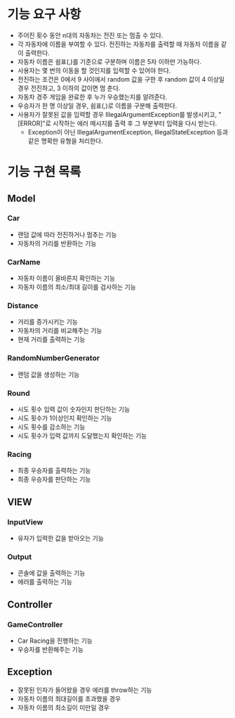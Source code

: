 # 기능 요구 사항
- 주어진 횟수 동안 n대의 자동차는 전진 또는 멈출 수 있다.
- 각 자동차에 이름을 부여할 수 있다. 전진하는 자동차를 출력할 때 자동차 이름을 같이 출력한다.
- 자동차 이름은 쉼표(,)를 기준으로 구분하며 이름은 5자 이하만 가능하다.
- 사용자는 몇 번의 이동을 할 것인지를 입력할 수 있어야 한다.
- 전진하는 조건은 0에서 9 사이에서 random 값을 구한 후 random 값이 4 이상일 경우 전진하고, 3 이하의 값이면 멈
  춘다.
- 자동차 경주 게임을 완료한 후 누가 우승했는지를 알려준다.
- 우승자가 한 명 이상일 경우, 쉼표(,)로 이름을 구분해 출력한다.
- 사용자가 잘못된 값을 입력할 경우 IllegalArgumentException를 발생시키고, "[ERROR]"로 시작하는 에러 메시지를
  출력 후 그 부분부터 입력을 다시 받는다.
    - Exception이 아닌 IllegalArgumentException, IllegalStateException 등과 같은 명확한 유형을 처리한다.

# 기능 구현 목록

## Model

### Car
- 랜덤 값에 따라 전진하거나 멈추는 기능
- 자동차의 거리를 반환하는 기능

### CarName
- 자동차 이름이 올바른지 확인하는 기능
- 자동차 이름의 최소/최대 길이를 검사하는 기능

### Distance
- 거리를 증가시키는 기능
- 자동차의 거리를 비교해주는 기능
- 현재 거리를 출력하는 기능

### RandomNumberGenerator
- 랜덤 값을 생성하는 기능

### Round
- 시도 횟수 입력 값이 숫자인지 판단하는 기능
- 시도 횟수가 1이상인지 확인하는 기능
- 시도 횟수를 감소하는 기능
- 시도 횟수가 입력 값까지 도달했는지 확인하는 기능

### Racing
- 최종 우승자를 출력하는 기능
- 최종 우승자를 판단하는 기능


## VIEW

### InputView
- 유자가 입력한 값을 받아오는 기능

### Output
- 콘솔에 값을 출력하는 기능
- 에러를 출력하는 기능

## Controller

### GameController
- Car Racing을 진행하는 기능
- 우승자를 반환해주는 기능

## Exception
- 잘못된 인자가 들어왔을 경우 에러를 throw하는 기능
- 자동차 이름의 최대길이를 초과했을 경우
- 자동차 이름의 최소길이 미만일 경우